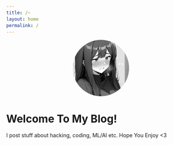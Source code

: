 ```yaml
---
title: /~
layout: home
permalink: /
---
```


<p align="center">
    <span style="display: inline-block; border-radius: 50%; overflow: hidden; width: 150px; height: 150px;">
        <img src="/Chiyo-chan.png" alt="Blog logo" style="width: 150px; height: auto;">
    </span>
</p>

# Welcome To My Blog!

I post stuff about hacking, coding, ML/AI etc. Hope You Enjoy <3
